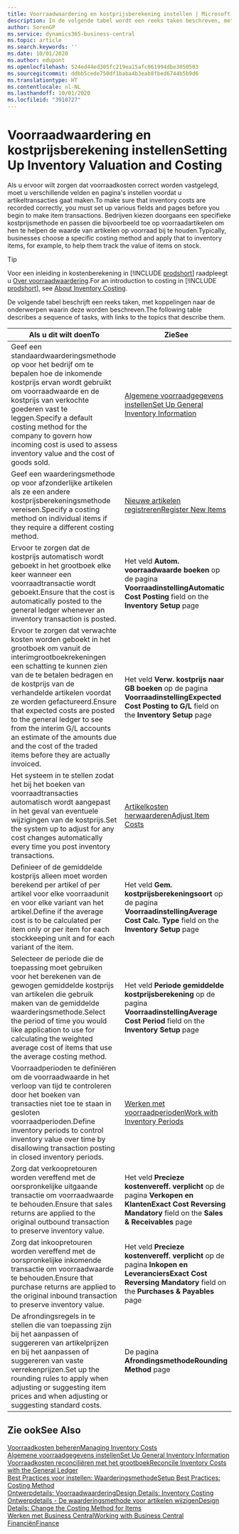 ```yaml
---
title: Voorraadwaardering en kostprijsberekening instellen | Microsoft Docs
description: In de volgende tabel wordt een reeks taken beschreven, met koppelingen naar de beschrijvende onderwerpen.
author: SorenGP
ms.service: dynamics365-business-central
ms.topic: article
ms.search.keywords: ''
ms.date: 10/01/2020
ms.author: edupont
ms.openlocfilehash: 524ed44ed305fc219ea15afc061994dbe3050503
ms.sourcegitcommit: ddbb5cede750df1baba4b3eab8fbed6744b5b9d6
ms.translationtype: HT
ms.contentlocale: nl-NL
ms.lasthandoff: 10/01/2020
ms.locfileid: "3910727"
---
```

# <a name="setting-up-inventory-valuation-and-costing"></a><span data-ttu-id="e6822-103">Voorraadwaardering en kostprijsberekening instellen</span><span class="sxs-lookup"><span data-stu-id="e6822-103">Setting Up Inventory Valuation and Costing</span></span>

<span data-ttu-id="e6822-104">Als u ervoor wilt zorgen dat voorraadkosten correct worden vastgelegd, moet u verschillende velden en pagina's instellen voordat u artikeltransacties gaat maken.</span><span class="sxs-lookup"><span data-stu-id="e6822-104">To make sure that inventory costs are recorded correctly, you must set up various fields and pages before you begin to make item transactions.</span></span> <span data-ttu-id="e6822-105">Bedrijven kiezen doorgaans een specifieke kostprijsmethode en passen die bijvoorbeeld toe op voorraadartikelen om hen te helpen de waarde van artikelen op voorraad bij te houden.</span><span class="sxs-lookup"><span data-stu-id="e6822-105">Typically, businesses choose a specific costing method and apply that to inventory items, for example, to help them track the value of items on stock.</span></span>  

> [!TIP]
> <span data-ttu-id="e6822-106">Voor een inleiding in kostenberekening in [!INCLUDE [prodshort](includes/prodshort.md)] raadpleegt u [Over voorraadwaardering](finance-learn-about-costing.md).</span><span class="sxs-lookup"><span data-stu-id="e6822-106">For an introduction to costing in [!INCLUDE [prodshort](includes/prodshort.md)], see [About Inventory Costing](finance-learn-about-costing.md).</span></span>

<span data-ttu-id="e6822-107">De volgende tabel beschrijft een reeks taken, met koppelingen naar de onderwerpen waarin deze worden beschreven.</span><span class="sxs-lookup"><span data-stu-id="e6822-107">The following table describes a sequence of tasks, with links to the topics that describe them.</span></span>

|<span data-ttu-id="e6822-108">**Als u dit wilt doen**</span><span class="sxs-lookup"><span data-stu-id="e6822-108">**To**</span></span>|<span data-ttu-id="e6822-109">**Zie**</span><span class="sxs-lookup"><span data-stu-id="e6822-109">**See**</span></span>|  
|------------|-------------|
|<span data-ttu-id="e6822-110">Geef een standaardwaarderingsmethode op voor het bedrijf om te bepalen hoe de inkomende kostprijs ervan wordt gebruikt om voorraadwaarde en de kostprijs van verkochte goederen vast te leggen.</span><span class="sxs-lookup"><span data-stu-id="e6822-110">Specify a default costing method for the company to govern how incoming cost is used to assess inventory value and the cost of goods sold.</span></span>|[<span data-ttu-id="e6822-111">Algemene voorraadgegevens instellen</span><span class="sxs-lookup"><span data-stu-id="e6822-111">Set Up General Inventory Information</span></span>](inventory-how-setup-general.md)|  
|<span data-ttu-id="e6822-112">Geef een waarderingsmethode op voor afzonderlijke artikelen als ze een andere kostprijsberekeningsmethode vereisen.</span><span class="sxs-lookup"><span data-stu-id="e6822-112">Specify a costing method on individual items if they require a different costing method.</span></span>|[<span data-ttu-id="e6822-113">Nieuwe artikelen registreren</span><span class="sxs-lookup"><span data-stu-id="e6822-113">Register New Items</span></span>](inventory-how-register-new-items.md)|  
|<span data-ttu-id="e6822-114">Ervoor te zorgen dat de kostprijs automatisch wordt geboekt in het grootboek elke keer wanneer een voorraadtransactie wordt geboekt.</span><span class="sxs-lookup"><span data-stu-id="e6822-114">Ensure that the cost is automatically posted to the general ledger whenever an inventory transaction is posted.</span></span>|<span data-ttu-id="e6822-115">Het veld **Autom. voorraadwaarde boeken** op de pagina **Voorraadinstelling**</span><span class="sxs-lookup"><span data-stu-id="e6822-115">**Automatic Cost Posting** field on the **Inventory Setup** page</span></span>|  
|<span data-ttu-id="e6822-116">Ervoor te zorgen dat verwachte kosten worden geboekt in het grootboek om vanuit de interimgrootboekrekeningen een schatting te kunnen zien van de te betalen bedragen en de kostprijs van de verhandelde artikelen voordat ze worden gefactureerd.</span><span class="sxs-lookup"><span data-stu-id="e6822-116">Ensure that expected costs are posted to the general ledger to see from the interim G/L accounts an estimate of the amounts due and the cost of the traded items before they are actually invoiced.</span></span>|<span data-ttu-id="e6822-117">Het veld **Verw. kostprijs naar GB boeken** op de pagina **Voorraadinstelling**</span><span class="sxs-lookup"><span data-stu-id="e6822-117">**Expected Cost Posting to G/L** field on the **Inventory Setup** page</span></span>|  
|<span data-ttu-id="e6822-118">Het systeem in te stellen zodat het bij het boeken van voorraadtransacties automatisch wordt aangepast in het geval van eventuele wijzigingen van de kostprijs.</span><span class="sxs-lookup"><span data-stu-id="e6822-118">Set the system up to adjust for any cost changes automatically every time you post inventory transactions.</span></span>|[<span data-ttu-id="e6822-119">Artikelkosten herwaarderen</span><span class="sxs-lookup"><span data-stu-id="e6822-119">Adjust Item Costs</span></span>](inventory-how-adjust-item-costs.md)|  
|<span data-ttu-id="e6822-120">Definieer of de gemiddelde kostprijs alleen moet worden berekend per artikel of per artikel voor elke voorraadunit en voor elke variant van het artikel.</span><span class="sxs-lookup"><span data-stu-id="e6822-120">Define if the average cost is to be calculated per item only or per item for each stockkeeping unit and for each variant of the item.</span></span>|<span data-ttu-id="e6822-121">Het veld **Gem. kostprijsberekeningsoort** op de pagina **Voorraadinstelling**</span><span class="sxs-lookup"><span data-stu-id="e6822-121">**Average Cost Calc. Type** field on the **Inventory Setup** page</span></span>|  
|<span data-ttu-id="e6822-122">Selecteer de periode die de toepassing moet gebruiken voor het berekenen van de gewogen gemiddelde kostprijs van artikelen die gebruik maken van de gemiddelde waarderingsmethode.</span><span class="sxs-lookup"><span data-stu-id="e6822-122">Select the period of time you would like application to use for calculating the weighted average cost of items that use the average costing method.</span></span>|<span data-ttu-id="e6822-123">Het veld **Periode gemiddelde kostprijsberekening** op de pagina **Voorraadinstelling**</span><span class="sxs-lookup"><span data-stu-id="e6822-123">**Average Cost Period** field on the **Inventory Setup** page</span></span>|  
|<span data-ttu-id="e6822-124">Voorraadperioden te definiëren om de voorraadwaarde in het verloop van tijd te controleren door het boeken van transacties niet toe te staan in gesloten voorraadperioden.</span><span class="sxs-lookup"><span data-stu-id="e6822-124">Define inventory periods to control inventory value over time by disallowing transaction posting in closed inventory periods.</span></span>|[<span data-ttu-id="e6822-125">Werken met voorraadperioden</span><span class="sxs-lookup"><span data-stu-id="e6822-125">Work with Inventory Periods</span></span>](finance-how-to-work-with-inventory-periods.md)|  
|<span data-ttu-id="e6822-126">Zorg dat verkoopretouren worden vereffend met de oorspronkelijke uitgaande transactie om voorraadwaarde te behouden.</span><span class="sxs-lookup"><span data-stu-id="e6822-126">Ensure that sales returns are applied to the original outbound transaction to preserve inventory value.</span></span>|<span data-ttu-id="e6822-127">Het veld **Precieze kostenvereff. verplicht** op de pagina **Verkopen en Klanten**</span><span class="sxs-lookup"><span data-stu-id="e6822-127">**Exact Cost Reversing Mandatory** field on the **Sales & Receivables** page</span></span>|  
|<span data-ttu-id="e6822-128">Zorg dat inkoopretouren worden vereffend met de oorspronkelijke inkomende transactie om voorraadwaarde te behouden.</span><span class="sxs-lookup"><span data-stu-id="e6822-128">Ensure that purchase returns are applied to the original inbound transaction to preserve inventory value.</span></span>|<span data-ttu-id="e6822-129">Het veld **Precieze kostenvereff. verplicht** op de pagina **Inkopen en Leveranciers**</span><span class="sxs-lookup"><span data-stu-id="e6822-129">**Exact Cost Reversing Mandatory** field on the **Purchases & Payables** page</span></span>|
|<span data-ttu-id="e6822-130">De afrondingsregels in te stellen die van toepassing zijn bij het aanpassen of suggereren van artikelprijzen en bij het aanpassen of suggereren van vaste verrekenprijzen.</span><span class="sxs-lookup"><span data-stu-id="e6822-130">Set up the rounding rules to apply when adjusting or suggesting item prices and when adjusting or suggesting standard costs.</span></span>|<span data-ttu-id="e6822-131">De pagina **Afrondingsmethode**</span><span class="sxs-lookup"><span data-stu-id="e6822-131">**Rounding Method** page</span></span>|  

## <a name="see-also"></a><span data-ttu-id="e6822-132">Zie ook</span><span class="sxs-lookup"><span data-stu-id="e6822-132">See Also</span></span>

[<span data-ttu-id="e6822-133">Voorraadkosten beheren</span><span class="sxs-lookup"><span data-stu-id="e6822-133">Managing Inventory Costs</span></span>](finance-manage-inventory-costs.md)  
[<span data-ttu-id="e6822-134">Algemene voorraadgegevens instellen</span><span class="sxs-lookup"><span data-stu-id="e6822-134">Set Up General Inventory Information</span></span>](inventory-how-setup-general.md)  
[<span data-ttu-id="e6822-135">Voorraadkosten reconciliëren met het grootboek</span><span class="sxs-lookup"><span data-stu-id="e6822-135">Reconcile Inventory Costs with the General Ledger</span></span>](finance-how-to-post-inventory-costs-to-the-general-ledger.md)  
[<span data-ttu-id="e6822-136">Best Practices voor instellen: Waarderingsmethode</span><span class="sxs-lookup"><span data-stu-id="e6822-136">Setup Best Practices: Costing Method</span></span>](setup-best-practices-costing-method.md)  
[<span data-ttu-id="e6822-137">Ontwerpdetails: Voorraadwaardering</span><span class="sxs-lookup"><span data-stu-id="e6822-137">Design Details: Inventory Costing</span></span>](design-details-inventory-costing.md)  
[<span data-ttu-id="e6822-138">Ontwerpdetails - De waarderingsmethode voor artikelen wijzigen</span><span class="sxs-lookup"><span data-stu-id="e6822-138">Design Details: Change the Costing Method for Items</span></span>](design-details-changing-costing-methods.md)  
[<span data-ttu-id="e6822-139">Werken met Business Central</span><span class="sxs-lookup"><span data-stu-id="e6822-139">Working with Business Central</span></span>](ui-work-product.md)  
[<span data-ttu-id="e6822-140">Financiën</span><span class="sxs-lookup"><span data-stu-id="e6822-140">Finance</span></span>](finance.md)  
